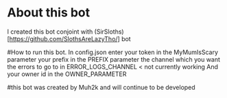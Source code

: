 # About this bot
I created this bot conjoint with (SirSloths)[https://github.com/SlothsAreLazyTho/] bot 

#How to run this bot.
In config.json enter your token in the MyMumIsScary parameter 
your prefix in the PREFIX parameter
the channel which you want the errors to go to in ERROR_LOGS_CHANNEL < not currently working
And your owner id in the OWNER_PARAMETER

#this bot was created by Muh2k and will continue to be developed 

